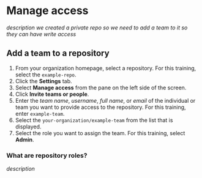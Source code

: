 # Manage access

_description_
_we created a private repo so we need to add a team to it so they can have write access_

## Add a team to a repository

1. From your organization homepage, select a repository. For this training, select the `example-repo`.
1. Click the **Settings** tab.
1. Select **Manage access** from the pane on the left side of the screen.
1. Click **Invite teams or people**.
1. Enter the _team name_, _username_, _full name_, or _email_ of the individual or team you want to provide access to the repository. For this training, enter `example-team`.
1. Select the `your-organization/example-team` from the list that is displayed.
1. Select the role you want to assign the team. For this training, select **Admin**.

### What are repository roles?

_description_
